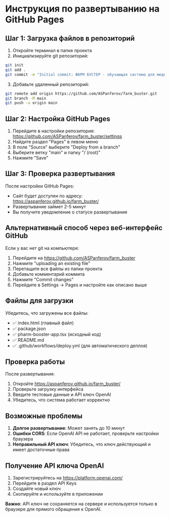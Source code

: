 # Инструкция по развертыванию на GitHub Pages

## Шаг 1: Загрузка файлов в репозиторий

1. Откройте терминал в папке проекта
2. Инициализируйте git репозиторий:
```bash
git init
git add .
git commit -m "Initial commit: ФАРМ БУСТЕР - обучающая система для медпредставителей"
```

3. Добавьте удаленный репозиторий:
```bash
git remote add origin https://github.com/ASPanferov/farm_buster.git
git branch -M main
git push -u origin main
```

## Шаг 2: Настройка GitHub Pages

1. Перейдите в настройки репозитория: https://github.com/ASPanferov/farm_buster/settings
2. Найдите раздел "Pages" в левом меню
3. В поле "Source" выберите "Deploy from a branch"
4. Выберите ветку "main" и папку "/ (root)"
5. Нажмите "Save"

## Шаг 3: Проверка развертывания

После настройки GitHub Pages:
- Сайт будет доступен по адресу: https://aspanferov.github.io/farm_buster/
- Развертывание займет 2-5 минут
- Вы получите уведомление о статусе развертывания

## Альтернативный способ через веб-интерфейс GitHub

Если у вас нет git на компьютере:

1. Перейдите на https://github.com/ASPanferov/farm_buster
2. Нажмите "uploading an existing file"
3. Перетащите все файлы из папки проекта
4. Добавьте комментарий коммита
5. Нажмите "Commit changes"
6. Перейдите в Settings → Pages и настройте как описано выше

## Файлы для загрузки

Убедитесь, что загружены все файлы:
- ✅ index.html (главный файл)
- ✅ package.json 
- ✅ pharm-booster-app.tsx (исходный код)
- ✅ README.md
- ✅ .github/workflows/deploy.yml (для автоматического деплоя)

## Проверка работы

После развертывания:
1. Откройте https://aspanferov.github.io/farm_buster/
2. Проверьте загрузку интерфейса
3. Введите тестовые данные и API ключ OpenAI
4. Убедитесь, что система работает корректно

## Возможные проблемы

1. **Долгое развертывание**: Может занять до 10 минут
2. **Ошибки CORS**: Если OpenAI API не работает, проверьте настройки браузера
3. **Неправильный API ключ**: Убедитесь, что ключ действующий и имеет достаточные права

## Получение API ключа OpenAI

1. Зарегистрируйтесь на https://platform.openai.com/
2. Перейдите в раздел API Keys
3. Создайте новый ключ
4. Скопируйте и используйте в приложении

**Важно**: API ключ не сохраняется на сервере и используется только в браузере для прямого обращения к OpenAI.